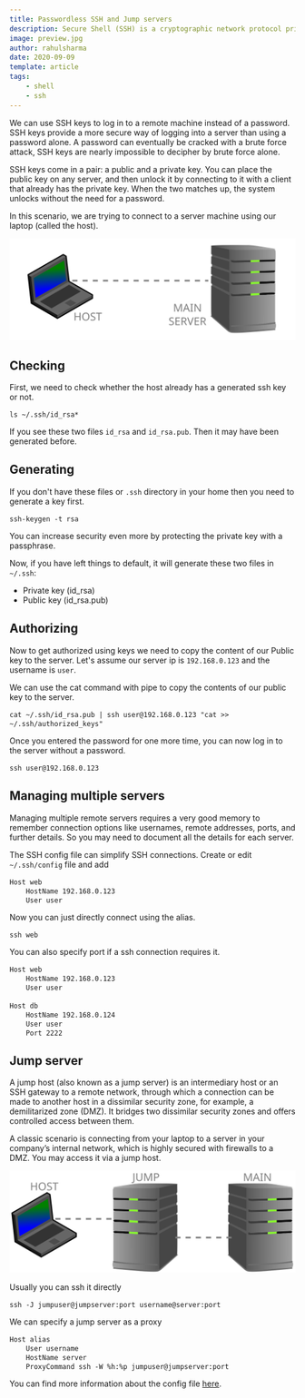 ```yaml
---
title: Passwordless SSH and Jump servers
description: Secure Shell (SSH) is a cryptographic network protocol primarily used to do remote command-line, login, and remote command execution. In this post, we will learn how to connect to a remote machine with ssh without entering a password every time. We will also learn how to set up your ssh config for jump servers.
image: preview.jpg
author: rahulsharma
date: 2020-09-09
template: article
tags:
    - shell
    - ssh
---
```


We can use SSH keys to log in to a remote machine instead of a password. SSH keys provide a more secure way of logging into a server than using a password alone. A password can eventually be cracked with a brute force attack, SSH keys are nearly impossible to decipher by brute force alone.

SSH keys come in a pair: a public and a private key. You can place the public key on any server, and then unlock it by connecting to it with a client that already has the private key. When the two matches up, the system unlocks without the need for a password. 

In this scenario, we are trying to connect to a server machine using our laptop (called the host).

![host-server](host-server.svg)

## Checking

First, we need to check whether the host already has a generated ssh key or not.

```
ls ~/.ssh/id_rsa*
```

If you see these two files `id_rsa` and `id_rsa.pub`. Then it may have been generated before.


## Generating

If you don't have these files or `.ssh` directory in your home then you need to generate a key first.

```
ssh-keygen -t rsa
```

You can increase security even more by protecting the private key with a passphrase.

Now, if you have left things to default, it will generate these two files in `~/.ssh`:

* Private key (id_rsa)
* Public key (id_rsa.pub)

## Authorizing

Now to get authorized using keys we need to copy the content of our Public key to the server.
Let's assume our server ip is `192.168.0.123` and the username is `user`.

We can use the cat command with pipe to copy the contents of our public key to the server.

```
cat ~/.ssh/id_rsa.pub | ssh user@192.168.0.123 "cat >> ~/.ssh/authorized_keys"
```

Once you entered the password for one more time, you can now log in to the server without a password.

```
ssh user@192.168.0.123
```

## Managing multiple servers

Managing multiple remote servers requires a very good memory to remember connection options like usernames, remote addresses, ports, and further details. So you may need to document all the details for each server.

The SSH config file can simplify SSH connections. Create or edit `~/.ssh/config` file and add

```
Host web
    HostName 192.168.0.123
    User user
```

Now you can just directly connect using the alias.

```
ssh web
```

You can also specify port if a ssh connection requires it.

```
Host web
    HostName 192.168.0.123
    User user

Host db
    HostName 192.168.0.124
    User user
    Port 2222
```

## Jump server

A jump host (also known as a jump server) is an intermediary host or an SSH gateway to a remote network, through which a connection can be made to another host in a dissimilar security zone, for example, a demilitarized zone (DMZ). It bridges two dissimilar security zones and offers controlled access between them.

A classic scenario is connecting from your laptop to a server in your company’s internal network, which is highly secured with firewalls to a DMZ. You may access it via a jump host.

![host-jump-main](host-jump-main.svg)

Usually you can ssh it directly

```
ssh -J jumpuser@jumpserver:port username@server:port	
```

We can specify a jump server as a proxy

```
Host alias
	User username
	HostName server
	ProxyCommand ssh -W %h:%p jumpuser@jumpserver:port
```

You can find more information about the config file <a href="https://www.ssh.com/ssh/config/" target="_blank">here</a>.